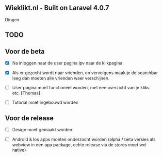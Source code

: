 ## Wieklikt.nl -  Built on Laravel 4.0.7

Dingen 

## TODO

Voor de beta
----------------------------

- [x] Na inloggen naar de user pagina ipv naar de klikpagina

- [x] Als er gezocht wordt naar vrienden, en vervolgens maak je de searchbar leeg dan moeten alle vrienden weer verschijnen.

- [ ] User pagina moet functioneel worden, met een overzicht van je kliks etc. [Thomas]

- [ ] Tutorial moet ingebouwd worden


Voor de release
---------------------------------

- [ ] Design moet gemaakt worden

- [ ] Android & Ios apps moeten onderzocht worden (alpha / beta versies  als webview in een app package,  echte release via de stores moet wel native)
